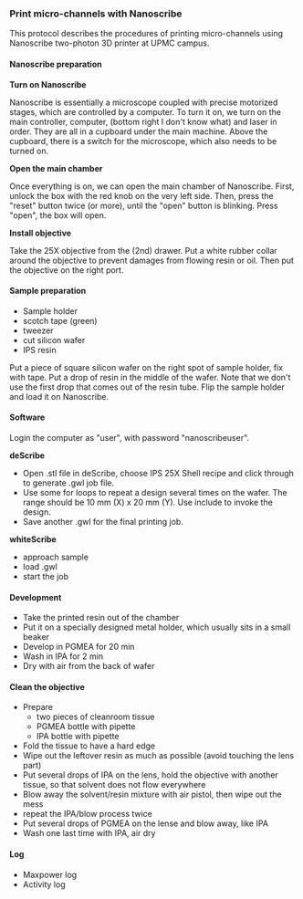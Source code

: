 ### Print micro-channels with Nanoscribe

This protocol describes the procedures of printing micro-channels using Nanoscribe two-photon 3D printer at UPMC campus.

#### Nanoscribe preparation

**Turn on Nanoscribe**

Nanoscribe is essentially a microscope coupled with precise motorized stages, which are controlled by a computer. To turn it on, we turn on the main controller, computer, (bottom right I don't know what) and laser in order. They are all in a cupboard under the main machine. Above the cupboard, there is a switch for the microscope, which also needs to be turned on.

**Open the main chamber**

Once everything is on, we can open the main chamber of Nanoscribe. First, unlock the box with the red knob on the very left side. Then, press the "reset" button twice (or more), until the "open" button is blinking. Press "open", the box will open.

**Install objective**

Take the 25X objective from the (2nd) drawer. Put a white rubber collar around the objective to prevent damages from flowing resin or oil. Then put the objective on the right port.

#### Sample preparation

- Sample holder
- scotch tape (green)
- tweezer
- cut silicon wafer
- IPS resin

Put a piece of square silicon wafer on the right spot of sample holder, fix with tape. Put a drop of resin in the middle of the wafer. Note that we don't use the first drop that comes out of the resin tube. Flip the sample holder and load it on Nanoscribe.

#### Software

Login the computer as "user", with password "nanoscribeuser".

**deScribe**

- Open .stl file in deScribe, choose IPS 25X Shell recipe and click through to generate .gwl job file. 
- Use some for loops to repeat a design several times on the wafer. The range
should be 10 mm (X) x 20 mm (Y). Use include to invoke the design.
- Save another .gwl for the final printing job.

**whiteScribe**

- approach sample
- load .gwl
- start the job

#### Development

- Take the printed resin out of the chamber
- Put it on a specially designed metal holder, which usually sits in a small beaker
- Develop in PGMEA for 20 min
- Wash in IPA for 2 min
- Dry with air from the back of wafer

#### Clean the objective

- Prepare
    - two pieces of cleanroom tissue
    - PGMEA bottle with pipette
    - IPA bottle with pipette
- Fold the tissue to have a hard edge
- Wipe out the leftover resin as much as possible (avoid touching the lens part)
- Put several drops of IPA on the lens, hold the objective with another tissue, so that solvent does not flow everywhere
- Blow away the solvent/resin mixture with air pistol, then wipe out the mess
- repeat the IPA/blow process twice
- Put several drops of PGMEA on the lense and blow away, like IPA
- Wash one last time with IPA, air dry

#### Log

- Maxpower log
- Activity log



